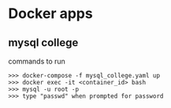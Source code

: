 # Docker apps

## mysql college
commands to run 
	
	>>> docker-compose -f mysql_college.yaml up
	>>> docker exec -it <container_id> bash
	>>> mysql -u root -p
	>>> type "passwd" when prompted for password
	

